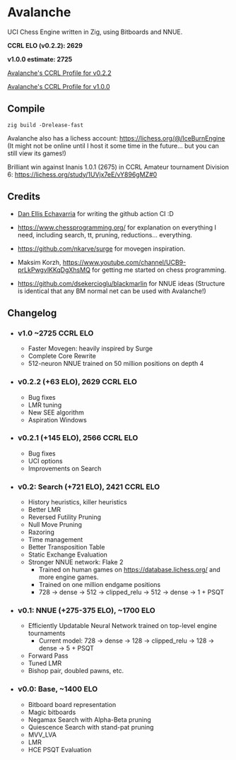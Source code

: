 # Avalanche

UCI Chess Engine written in Zig, using Bitboards and NNUE.

**CCRL ELO (v0.2.2): 2629**

**v1.0.0 estimate: 2725**

[Avalanche's CCRL Profile for v0.2.2](https://www.computerchess.org.uk/ccrl/4040/cgi/engine_details.cgi?match_length=30&each_game=1&print=Details&each_game=1&eng=Avalanche%200.2.2%2064-bit#Avalanche_0_2_2_64-bit)

[Avalanche's CCRL Profile for v1.0.0](https://www.computerchess.org.uk/ccrl/4040/cgi/engine_details.cgi?match_length=30&each_game=1&print=Details&each_game=1&eng=Avalanche%201.0.0%2064-bit#Avalanche_1_0_0_64-bit)

## Compile

`zig build -Drelease-fast`

Avalanche also has a lichess account: https://lichess.org/@/IceBurnEngine (It might not be online until I host it some time in the future... but you can still view its games!)

Brilliant win against Inanis 1.0.1 (2675) in CCRL Amateur tournament Division 6: https://lichess.org/study/1UVjx7eE/vY896gMZ#0

## Credits

- [Dan Ellis Echavarria](https://github.com/Deecellar) for writing the github action CI :D

- https://www.chessprogramming.org/ for explanation on everything I need, including search, tt, pruning, reductions... everything.
- https://github.com/nkarve/surge for movegen inspiration.
- Maksim Korzh, https://www.youtube.com/channel/UCB9-prLkPwgvlKKqDgXhsMQ for getting me started on chess programming.
- https://github.com/dsekercioglu/blackmarlin for NNUE ideas (Structure is identical that any BM normal net can be used with Avalanche!)

## Changelog

- ### v1.0 ~2725 CCRL ELO
    - Faster Movegen: heavily inspired by Surge
    - Complete Core Rewrite
    - 512-neuron NNUE trained on 50 million positions on depth 4

- ### v0.2.2 (+63 ELO), 2629 CCRL ELO
    - Bug fixes
    - LMR tuning
    - New SEE algorithm
    - Aspiration Windows

- ### v0.2.1 (+145 ELO), 2566 CCRL ELO
    - Bug fixes
    - UCI options
    - Improvements on Search

- ### v0.2: Search  (+721 ELO), 2421 CCRL ELO
    - History heuristics, killer heuristics
    - Better LMR
    - Reversed Futility Pruning
    - Null Move Pruning
    - Razoring
    - Time management
    - Better Transposition Table
    - Static Exchange Evaluation
    - Stronger NNUE network: Flake 2
        - Trained on human games on https://database.lichess.org/ and more engine games.
        - Trained on one million endgame positions
        - 728 -> dense -> 512 -> clipped_relu -> 512 -> dense -> 1 + PSQT

- ### v0.1: NNUE  (+275-375 ELO), ~1700 ELO
    - Efficiently Updatable Neural Network trained on top-level engine tournaments
        - Current model: 728 -> dense -> 128 -> clipped_relu -> 128 -> dense -> 5 + PSQT
    - Forward Pass
    - Tuned LMR
    - Bishop pair, doubled pawns, etc.

- ### v0.0: Base, ~1400 ELO
    - Bitboard board representation
    - Magic bitboards
    - Negamax Search with Alpha-Beta pruning
    - Quiescence Search with stand-pat pruning
    - MVV_LVA
    - LMR
    - HCE PSQT Evaluation
